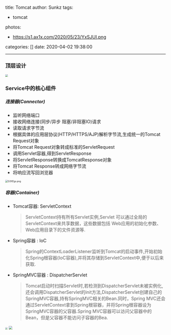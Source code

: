 title: Tomcat
author: Sunkz
tags:
  - tomcat

photos:

- https://s1.ax1x.com/2020/05/23/YxSJUI.png

categories: []
date: 2020-04-02 19:38:00

---
### 顶层设计

<img src="https://s1.ax1x.com/2020/04/01/G30Si9.png" style="zoom:50%;" />

### Service中的核心组件

##### 连接器(Connector) 

- 监听网络端口
- 接收网络连接(同步/异步 阻塞/非阻塞IO)请求
- 读取请求字节流
- 根据具体的应用层协议(HTTP/HTTPS/AJP)解析字节流,生成统一的Tomcat Request对象
- 将Tomcat Request对象转成标准的ServletRequest
- 调用Servlet容器,得到ServletResponse
- 将ServletResponse转换成TomcatResponse对象
- 将Tomcat Response转成网络字节流
- 将响应流写回浏览器

<img src="https://s1.ax1x.com/2020/04/01/G3XEgs.png" alt="G3XEgs.png" style="zoom:50%;" />

##### 容器(Container) 

- Tomcat容器: ServletContext 

  > ServletContext持有所有Servlet实例,Servlet 可以通过全局的ServletContext来共享数据，这些数据包括 Web应用的初始化参数、Web应用目录下的文件资源等.
  
- Spring容器 : IoC

  > Spring的ContextLoaderListener监听到Tomcat的启动事件,开始初始化Spring根容器(IoC容器),并将其存储到ServletContext中,便于以后来获取.
  
- SpringMVC容器 : DispatcherServlet

  > Tomcat启动时扫描Servlet时,若检测到DispatcherServlet未被实例化,还会调用DispatcherServlet的init方法,DispatcherServlet创建自己的SpringMVC容器,持有SpringMVC相关的Bean.同时，Spring MVC还会通过ServletContext拿到Spring根容器，并将Spring根容器设为SpringMVC容器的父容器.Spring MVC容器可以访问父容器中的Bean，但是父容器不能访问子容器的Bea.

<img src="https://s1.ax1x.com/2020/04/02/GJkfij.png" style="zoom: 45%;" />

<img src="https://s1.ax1x.com/2020/04/02/GYJFOO.png" style="zoom: 67%;" />